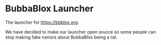 # BubbaBlox Launcher
The launcher for https://bbblox.org. 

We have decided to make our launcher open source so some people can stop making fake rumors about BubbaBlox being a rat.
